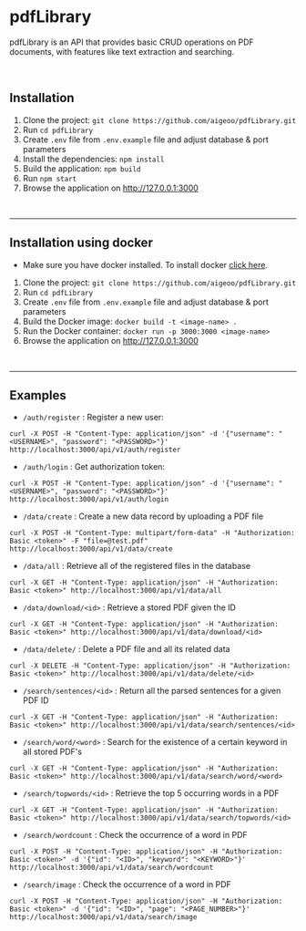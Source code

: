 # pdfLibrary
pdfLibrary is an API that provides basic CRUD operations on PDF documents, with features like text extraction and searching.

<br />

## Installation

1. Clone the project: `git clone https://github.com/aigeoo/pdfLibrary.git`
2. Run `cd pdfLibrary`
3. Create `.env` file from `.env.example` file and adjust database & port parameters
4. Install the dependencies: `npm install`
5. Build the application: `npm build`
6. Run `npm start` 
8. Browse the application on http://127.0.0.1:3000

<br />

------
## Installation using docker
- Make sure you have docker installed. To install docker [click here](https://docs.docker.com/get-docker/).

1. Clone the project: `git clone https://github.com/aigeoo/pdfLibrary.git`
2. Run `cd pdfLibrary`
3. Create `.env` file from `.env.example` file and adjust database & port parameters
4. Build the Docker image: `docker build -t <image-name> .`
5. Run the Docker container: `docker run -p 3000:3000 <image-name>`
6. Browse the application on http://127.0.0.1:3000

<br />

------
## Examples

- `/auth/register` : Register a new user:

```shell
curl -X POST -H "Content-Type: application/json" -d '{"username": "<USERNAME>", "password": "<PASSWORD>"}' http://localhost:3000/api/v1/auth/register
```

- `/auth/login` : Get authorization token:

```shell
curl -X POST -H "Content-Type: application/json" -d '{"username": "<USERNAME>", "password": "<PASSWORD>"}' http://localhost:3000/api/v1/auth/login
```

- `/data/create` : Create a new data record by uploading a PDF file

```shell
curl -X POST -H "Content-Type: multipart/form-data" -H "Authorization: Basic <token>" -F "file=@test.pdf" http://localhost:3000/api/v1/data/create
```

- `/data/all` :  Retrieve all of the registered files in the database

```shell
curl -X GET -H "Content-Type: application/json" -H "Authorization: Basic <token>" http://localhost:3000/api/v1/data/all
```


- `/data/download/<id>` : Retrieve a stored PDF given the ID

```shell
curl -X GET -H "Content-Type: application/json" -H "Authorization: Basic <token>" http://localhost:3000/api/v1/data/download/<id>
```

- `/data/delete/` : Delete a PDF file and all its related data 

```shell
curl -X DELETE -H "Content-Type: application/json" -H "Authorization: Basic <token>" http://localhost:3000/api/v1/data/delete/<id>
```

- `/search/sentences/<id>` : Return all the parsed sentences for a given PDF ID

```shell
curl -X GET -H "Content-Type: application/json" -H "Authorization: Basic <token>" http://localhost:3000/api/v1/data/search/sentences/<id>
```

- `/search/word/<word>` : Search for the existence of a certain keyword in all stored PDF's

```shell
curl -X GET -H "Content-Type: application/json" -H "Authorization: Basic <token>" http://localhost:3000/api/v1/data/search/word/<word>
```

- `/search/topwords/<id>` : Retrieve the top 5 occurring words in a PDF 

```shell
curl -X GET -H "Content-Type: application/json" -H "Authorization: Basic <token>" http://localhost:3000/api/v1/data/search/topwords/<id>
```

- `/search/wordcount` : Check the occurrence of a word in PDF 

```shell
curl -X POST -H "Content-Type: application/json" -H "Authorization: Basic <token>" -d '{"id": "<ID>", "keyword": "<KEYWORD>"}' http://localhost:3000/api/v1/data/search/wordcount
```

- `/search/image` : Check the occurrence of a word in PDF 

```shell
curl -X POST -H "Content-Type: application/json" -H "Authorization: Basic <token>" -d '{"id": "<ID>", "page": "<PAGE_NUMBER>"}' http://localhost:3000/api/v1/data/search/image
```